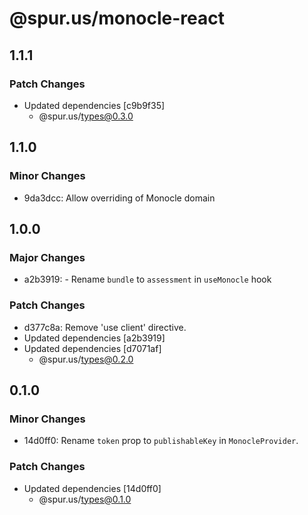 # @spur.us/monocle-react

## 1.1.1

### Patch Changes

- Updated dependencies [c9b9f35]
  - @spur.us/types@0.3.0

## 1.1.0

### Minor Changes

- 9da3dcc: Allow overriding of Monocle domain

## 1.0.0

### Major Changes

- a2b3919: - Rename `bundle` to `assessment` in `useMonocle` hook

### Patch Changes

- d377c8a: Remove 'use client' directive.
- Updated dependencies [a2b3919]
- Updated dependencies [d7071af]
  - @spur.us/types@0.2.0

## 0.1.0

### Minor Changes

- 14d0ff0: Rename `token` prop to `publishableKey` in `MonocleProvider`.

### Patch Changes

- Updated dependencies [14d0ff0]
  - @spur.us/types@0.1.0
